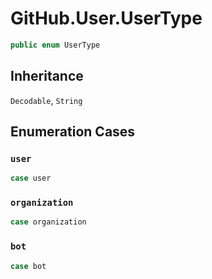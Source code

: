 # GitHub.User.UserType

``` swift
public enum UserType
```

## Inheritance

`Decodable`, `String`

## Enumeration Cases

### `user`

``` swift
case user
```

### `organization`

``` swift
case organization
```

### `bot`

``` swift
case bot
```

